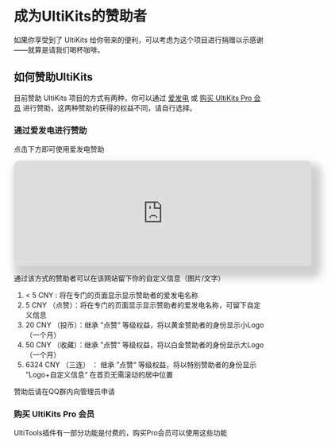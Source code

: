 # 成为UltiKits的赞助者

如果你享受到了 UltiKits 给你带来的便利，可以考虑为这个项目进行捐赠以示感谢——就算是请我们喝杯咖啡。

## 如何赞助UltiKits

目前赞助 UltiKits 项目的方式有两种，你可以通过 [爱发电](https://afdian.net/@ultikits) 或 [购买 UltiKits Pro 会员](https://panel.ultikits.com) 进行赞助，这两种赞助的获得的权益不同，请自行选择。

### 通过爱发电进行赞助

点击下方即可使用爱发电赞助

<iframe src="https://afdian.net/leaflet?slug=ultikits" style="border-radius: 10px; box-shadow: 10px 15px 15px 10px rgb(0 0 0 / 18%);" width="600" scrolling="no" height="212" frameborder="0"></iframe>

通过该方式的赞助者可以在该网站留下你的自定义信息（图片/文字）

1. < 5 CNY : 将在专门的页面显示显示赞助者的爱发电名称
2. 5 CNY （点赞）：将在专门的页面显示显示赞助者的爱发电名称，可留下自定义信息
3. 20 CNY （投币）：继承 ”点赞“ 等级权益，将以黄金赞助者的身份显示小Logo （一个月）
4. 50 CNY （收藏）：继承 ”点赞“ 等级权益，将以白金赞助者的身份显示大Logo （一个月）
5. 6324 CNY （三连） ： 继承 ”点赞“ 等级权益，将以特别赞助者的身份显示 ”Logo+自定义信息“ 在首页无需滚动的居中位置

赞助后请在QQ群内向管理员申请

### 购买 UltiKits Pro 会员

UltiTools插件有一部分功能是付费的，购买Pro会员可以使用这些功能